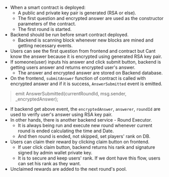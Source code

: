 - When a smart contract is deployed:
  -  A public and private key pair is generated (RSA or else).
  -  The first question and encrypted answer are used as the constructor parameters of the contract.
  -  The first round is started. 
- Backend should be run before smart contract deployed.
  - Backend is scanning block whenever new blocks are mined and getting necessary events.
- Users can see the first question from frontend and contract but Cant know the answer because it is encrypted using generated RSA key pair.
- If someone(user) inputs his answer and click submit button, backend is getting users answer and returns encrypted user's answer.
  - The answer and encrypted answer are stored on Backend database.
- On the frontend, `submitAnswer` function of contract is called with encrypted answer and if it is success, `AnswerSubmitted` event is emitted.
 > emit AnswerSubmitted(currentRoundId, msg.sender, _encryptedAnswer);
 - If backend get above event, the `encryptedAnswer`, `answerer`, `roundId` are used to verify user's answer using RSA key pair.
 - In other hands, there is another backend service - Round Executor.
   - It is always being run and execute new round whenever current round is ended calculating the time and Date.
   - And then round is ended, not skipped, set players' rank on DB.
 - Users can claim their reward by clicking claim button on frontend.
   - If user click claim button, backend returns his rank and signature signed by admin wallet private key.
   - It is to secure and keep users' rank. If we dont have this flow, users can set his rank as they want.
 - Unclaimed rewards are added to the next round's pool.

